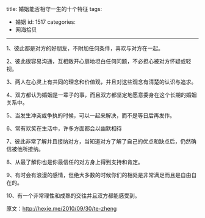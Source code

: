 title: 婚姻能否相守一生的十个特征
tags:
  - 婚姻
id: 1517
categories:
  - 网海拾贝
---

1、彼此都是对方的好朋友，不附加任何条件，喜欢与对方在一起。

2、彼此很容易沟通，互相敞开心扉地坦白任何问题，不必担心被对方怀疑或轻视。

3、两人在心灵上有共同的理念和价值观，并且对这些观念有清楚的认识与追求。

4、双方都认为婚姻是一辈子的事，而且双方都坚定地愿意委身在这个长期的婚姻关系中。

5、当发生冲突或争执的时候，可以一起来解决，而不是等日后再发作。

6、常有欢笑在生活中，许多方面都会以幽默相待

7、彼此非常了解并且接纳对方，当知道对方了解了自己的优点和缺点后，仍然确信被他所接纳。

8、从最了解你也是你最信任的对方身上得到支持和肯定。

9、有时会有浪漫的感情，但绝大多数的时候你们的相处是非常满足而且是自由自在的。

10、有一个非常理性和成熟的交往并且双方都能感受到。

原文：http://hexie.me/2010/09/30/te-zheng